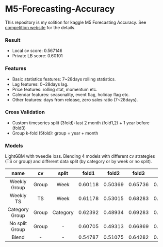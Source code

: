 # M5-Forecasting-Accuracy
This repository is my solition for kaggle M5 Forecasting Accuracy. See [competition website](https://www.kaggle.com/c/m5-forecasting-accuracy) for the details.

### Result
- Local cv score: 0.567146
- Private LB score: 0.60101

### Features
- Basic statistics features: 7~28days rolling statistics.
- Lag features: 0~28days lag.
- Price features: rolling stat, momentum etc.
- Calendar features: seasonality, event flag, holiday flag etc.
- Other features: days from release, zero sales ratio (7~28days).

### Cross Validation
- Custom timeseries split (3fold): last 2 month (fold1,2) + 1 year before (fold3)
- Group k-fold (5fold): group = year + month

### Models
LightGBM with tweedie loss. Blending 4 models with different cv strategies (TS or group) and different data split (by category or by week or no split).

|name|cv|split|fold1|fold2|fold3|avg|weight|private|
|:---:|:---:|:---:|:---:|:---:|:---:|:---:|:---:|:---:|
|Weekly Group|Group|Week|0.60118|0.50369|0.65736|0.58741|0.4175|0.57412|
|Weekly TS|TS|Week|0.61178|0.53015|0.68283|0.60825|0.2320|0.60082|
|Category Group|Group|Category|0.62392|0.48934|0.69283|0.60203|0.2052|0.54479|
|No split Group|Group|-|0.60705|0.49313|0.66869|0.58963|0.1732|0.58869|
|Blend|-|-|0.54787|0.51075|0.64282|0.56715|-|0.60101|
